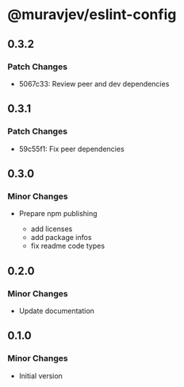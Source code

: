# @muravjev/eslint-config

## 0.3.2

### Patch Changes

- 5067c33: Review peer and dev dependencies

## 0.3.1

### Patch Changes

- 59c55f1: Fix peer dependencies

## 0.3.0

### Minor Changes

- Prepare npm publishing

  - add licenses
  - add package infos
  - fix readme code types

## 0.2.0

### Minor Changes

- Update documentation

## 0.1.0

### Minor Changes

- Initial version
